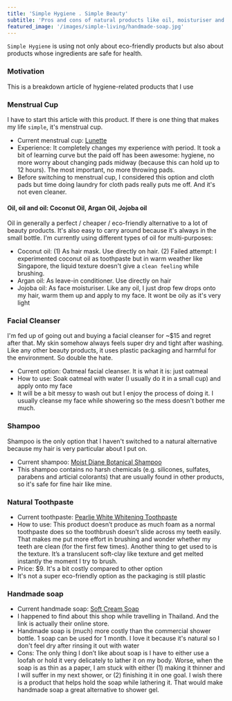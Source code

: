 ```yaml
---
title: 'Simple Hygiene . Simple Beauty'
subtitle: 'Pros and cons of natural products like oil, moisturiser and toothpaste'
featured_image: '/images/simple-living/handmade-soap.jpg'
---
```


`Simple Hygiene` is using not only about eco-friendly products but also about products whose ingredients are safe for health.

### Motivation

This is a breakdown article of hygiene-related products that I use

### Menstrual Cup
I have to start this article with this product. If there is one thing that makes my life `simple`, it's menstrual cup.
- Current menstrual cup: [Lunette](https://www.lunette.com/)
- Experience: It completely changes my experience with period. It took a bit of learning curve but the paid off has been awesome: hygiene, no more worry about changing pads midway (because this can hold up to 12 hours). The most important, no more throwing pads.
- Before switching to menstrual cup, I considered this option and cloth pads but time doing laundry for cloth pads really puts me off. And it's not even cleaner.

#### Oil, oil and oil: Coconut Oil, Argan Oil, Jojoba oil
Oil in generally a perfect / cheaper / eco-friendly alternative to a lot of beauty products. It's also easy to carry around because it's always in the small bottle. I'm currently using different types of oil for multi-purposes:

- Coconut oil:
(1) As hair mask. Use directly on hair.
(2) Failed attempt: I experimented coconut oil as toothpaste but in warm weather like Singapore, the liquid texture doesn't give a `clean feeling` while brushing.
- Argan oil: As leave-in conditioner. Use directly on hair
- Jojoba oil: As face moisturiser. Like any oil, I just drop few drops onto my hair, warm them up and apply to my face. It wont be oily as it's very light

### Facial Cleanser
I'm fed up of going out and buying a facial cleanser for ~$15 and regret after that. My skin somehow always feels super dry and tight after washing. Like any other beauty products, it uses plastic packaging and harmful for the environment. So double the hate.
- Current option: Oatmeal facial cleanser. It is what it is: just oatmeal
- How to use: Soak oatmeal with water (I usually do it in a small cup) and apply onto my face
- It will be a bit messy to wash out but I enjoy the process of doing it. I usually cleanse my face while showering so the mess doesn't bother me much.


### Shampoo
Shampoo is the only option that I haven't switched to a natural alternative because my hair is very particular about I put on.
- Current shampoo: [Moist Diane Botanical Shampoo](https://www.fairprice.com.sg/product/moist-diane-botanical-moist-shampoo-480ml-13093749)
- This shampoo contains no harsh chemicals (e.g. silicones, sulfates, parabens and articial colorants) that are usually found in other products, so it's safe for fine hair like mine.

### Natural Toothpaste
- Current toothpaste: [Pearlie White Whitening Toothpaste](https://www.fairprice.com.sg/searchterm/pearl%20toothpaste)
- How to use: This product doesn’t produce as much foam as a normal toothpaste does so the toothbrush doesn’t slide across my teeth easily. That makes me put more effort in brushing and wonder whether my teeth are clean (for the first few times). Another thing to get used to is the texture. It’s a translucent soft-clay like texture and get melted instantly the moment I try to brush.
- Price: $9. It's a bit costly compared to other option
- It's not a super eco-friendly option as the packaging is still plastic


### Handmade soap
- Current handmade soap: [Soft Cream Soap](https://www.etsy.com/sg-en/shop/SoftCreamStore?ref=simple-shop-header-name&listing_id=195324246)
- I happened to find about this shop while travelling in Thailand. And the link is actually their online store.
- Handmade soap is (much) more costly than the commercial shower bottle. 1 soap can be used for 1 month. I love it because it's natural so I don't feel dry after rinsing it out with water
- Cons: The only thing I don’t like about soap is I have to either use a loofah or hold it very delicately to lather it on my body. Worse, when the soap is as thin as a paper, I am stuck with either (1) making it thinner and I will suffer in my next shower, or (2) finishing it in one goal. I wish there is a product that helps hold the soap while lathering it. That would make handmade soap a great alternative to shower gel.
